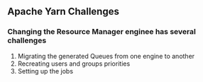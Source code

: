 
## Apache Yarn Challenges ##

### Changing the Resource Manager enginee has several challenges ###
1. Migrating the generated Queues from one engine to another
2. Recreating users and groups priorities
3. Setting up the jobs

